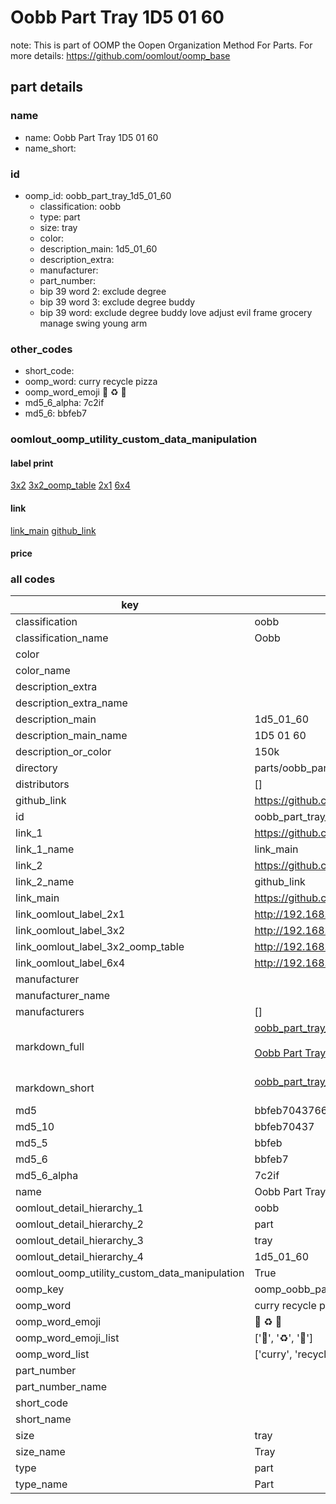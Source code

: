 # Oobb Part Tray 1D5 01 60  

note: This is part of OOMP the Oopen Organization Method For Parts. For more details: https://github.com/oomlout/oomp_base

##  part details





### name
* name: Oobb Part Tray 1D5 01 60
* name_short: 
### id
* oomp_id: oobb_part_tray_1d5_01_60
  * classification: oobb
  * type: part
  * size: tray
  * color: 
  * description_main: 1d5_01_60
  * description_extra: 
  * manufacturer: 
  * part_number: 
  * bip 39 word 2: exclude degree
  * bip 39 word 3: exclude degree buddy
  * bip 39 word: exclude degree buddy love adjust evil frame grocery manage swing young arm

### other_codes
* short_code: 
* oomp_word: curry recycle pizza
* oomp_word_emoji :curry: :recycle: :pizza:
* md5_6_alpha: 7c2if
* md5_6: bbfeb7






### oomlout_oomp_utility_custom_data_manipulation
#### label print
[3x2](http://192.168.1.245:1112/?label=oomp%207c2if)
[3x2_oomp_table](http://192.168.1.107:1112/?label=oomp%207c2if)
[2x1](http://192.168.1.242:1112/?label=oomp%207c2if)
[6x4](http://192.168.1.55:1112/?label=oomp%207c2if)    

#### link

[link_main](https://github.com/oomlout/oomlout_oomp_current_version_messy/tree/main/parts/oobb_part_tray_1d5_01_60) [github_link](https://github.com/oomlout/oomlout_oomp_part_src/tree/main/parts/oobb_part_tray_1d5_01_60)                             

#### price







### all codes 
| key | value |  
| --- | --- |  
| classification | oobb |  
| classification_name | Oobb |  
| color |  |  
| color_name |  |  
| description_extra |  |  
| description_extra_name |  |  
| description_main | 1d5_01_60 |  
| description_main_name | 1D5 01 60 |  
| description_or_color | 150k |  
| directory | parts/oobb_part_tray_1d5_01_60 |  
| distributors | [] |  
| github_link | https://github.com/oomlout/oomlout_oomp_part_src/tree/main/parts/oobb_part_tray_1d5_01_60 |  
| id | oobb_part_tray_1d5_01_60 |  
| link_1 | https://github.com/oomlout/oomlout_oomp_current_version_messy/tree/main/parts/oobb_part_tray_1d5_01_60 |  
| link_1_name | link_main |  
| link_2 | https://github.com/oomlout/oomlout_oomp_part_src/tree/main/parts/oobb_part_tray_1d5_01_60 |  
| link_2_name | github_link |  
| link_main | https://github.com/oomlout/oomlout_oomp_current_version_messy/tree/main/parts/oobb_part_tray_1d5_01_60 |  
| link_oomlout_label_2x1 | http://192.168.1.242:1112/?label=oomp%207c2if |  
| link_oomlout_label_3x2 | http://192.168.1.245:1112/?label=oomp%207c2if |  
| link_oomlout_label_3x2_oomp_table | http://192.168.1.107:1112/?label=oomp%207c2if |  
| link_oomlout_label_6x4 | http://192.168.1.55:1112/?label=oomp%207c2if |  
| manufacturer |  |  
| manufacturer_name |  |  
| manufacturers | [] |  
| markdown_full | [oobb_part_tray_1d5_01_60](https://github.com/oomlout/oomlout_oomp_current_version_messy/tree/main/parts/oobb_part_tray_1d5_01_60)<br>[](https://github.com/oomlout/oomlout_oomp_current_version_messy/tree/main/parts/oobb_part_tray_1d5_01_60)<br>[Oobb Part Tray 1D5 01 60](https://github.com/oomlout/oomlout_oomp_current_version_messy/tree/main/parts/oobb_part_tray_1d5_01_60)<br><br> |  
| markdown_short | [oobb_part_tray_1d5_01_60](https://github.com/oomlout/oomlout_oomp_current_version_messy/tree/main/parts/oobb_part_tray_1d5_01_60)<br><br> |  
| md5 | bbfeb7043766cb913781c8463ace7277 |  
| md5_10 | bbfeb70437 |  
| md5_5 | bbfeb |  
| md5_6 | bbfeb7 |  
| md5_6_alpha | 7c2if |  
| name | Oobb Part Tray 1D5 01 60 |  
| oomlout_detail_hierarchy_1 | oobb |  
| oomlout_detail_hierarchy_2 | part |  
| oomlout_detail_hierarchy_3 | tray |  
| oomlout_detail_hierarchy_4 | 1d5_01_60 |  
| oomlout_oomp_utility_custom_data_manipulation | True |  
| oomp_key | oomp_oobb_part_tray_1d5_01_60 |  
| oomp_word | curry recycle pizza |  
| oomp_word_emoji | :curry: :recycle: :pizza: |  
| oomp_word_emoji_list | [':curry:', ':recycle:', ':pizza:'] |  
| oomp_word_list | ['curry', 'recycle', 'pizza'] |  
| part_number |  |  
| part_number_name |  |  
| short_code |  |  
| short_name |  |  
| size | tray |  
| size_name | Tray |  
| type | part |  
| type_name | Part |  
